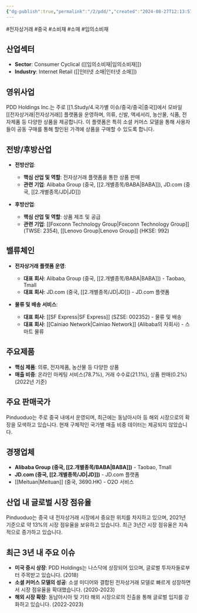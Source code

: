 ```yaml
---
{"dg-publish":true,"permalink":"/2/pdd/","created":"2024-08-27T12:13:57.526+09:00","updated":"2025-07-29T21:37:05.042+09:00"}
---
```


 #전자상거래 #중국 #소비재 #소매 #임의소비재

## 산업섹터

- **Sector**: Consumer Cyclical ([[임의소비재\|임의소비재]])
- **Industry**: Internet Retail ([[인터넷 소매\|인터넷 소매]])

## 영위사업

PDD Holdings Inc.는 주로 [[1.Study/4.국가별 이슈/중국/중국\|중국]]에서 모바일 [[전자상거래\|전자상거래]] 플랫폼을 운영하며, 의류, 신발, 액세서리, 농산물, 식품, 전자제품 등 다양한 상품을 제공합니다. 이 플랫폼은 특히 소셜 커머스 모델을 통해 사용자들이 공동 구매를 통해 할인된 가격에 상품을 구매할 수 있도록 합니다.

## 전방/후방산업

- **전방산업**:
    
    - **핵심 산업 및 역할**: 전자상거래 플랫폼을 통한 상품 판매
    - **관련 기업**: Alibaba Group (중국, [[2.개별종목/BABA\|BABA]]), JD.com (중국, [[2.개별종목/JD\|JD]])
- **후방산업**:
    
    - **핵심 산업 및 역할**: 상품 제조 및 공급
    - **관련 기업**: [[Foxconn Technology Group\|Foxconn Technology Group]] (TWSE: 2354), [[Lenovo Group\|Lenovo Group]] (HKSE: 992)

## 밸류체인

- **전자상거래 플랫폼 운영**:
    
    - **대표 회사**: Alibaba Group (중국, [[2.개별종목/BABA\|BABA]]) - Taobao, Tmall
    - **대표 회사**: JD.com (중국, [[2.개별종목/JD\|JD]]) - JD.com 플랫폼
    
- **물류 및 배송 서비스**:
    
    - **대표 회사**: [[SF Express\|SF Express]] (SZSE: 002352) - 물류 및 배송
    - **대표 회사**: [[Cainiao Network\|Cainiao Network]] (Alibaba의 자회사) - 스마트 물류
    

## 주요제품

- **핵심 제품**: 의류, 전자제품, 농산물 등 다양한 상품
- **매출 비중**: 온라인 마케팅 서비스(78.7%), 거래 수수료(21.1%), 상품 판매(0.2%) (2022년 기준)

## 주요 판매국가

Pinduoduo는 주로 중국 내에서 운영되며, 최근에는 동남아시아 등 해외 시장으로의 확장을 모색하고 있습니다. 현재 구체적인 국가별 매출 비중 데이터는 제공되지 않았습니다.

## 경쟁업체

- **Alibaba Group (중국, [[2.개별종목/BABA\|BABA]])** - Taobao, Tmall
- **JD.com (중국, [[2.개별종목/JD\|JD]])** - JD.com 플랫폼
- [[Meituan\|Meituan]] (중국, 3690.HK) - O2O 서비스

## 산업 내 글로벌 시장 점유율

Pinduoduo는 중국 내 전자상거래 시장에서 중요한 위치를 차지하고 있으며, 2021년 기준으로 약 13%의 시장 점유율을 보유하고 있습니다. 최근 3년간 시장 점유율은 지속적으로 증가하고 있습니다.

## 최근 3년 내 주요 이슈

- **미국 증시 상장**: PDD Holdings는 나스닥에 상장되어 있으며, 글로벌 투자자들로부터 주목받고 있습니다. (2018)
- **소셜 커머스 모델의 성공**: 소셜 미디어와 결합된 전자상거래 모델로 빠르게 성장하면서 시장 점유율을 확대했습니다. (2020-2023)
- **해외 시장 확장**: 동남아시아 및 기타 해외 시장으로의 진출을 통해 글로벌 입지를 강화하고 있습니다. (2022-2023)